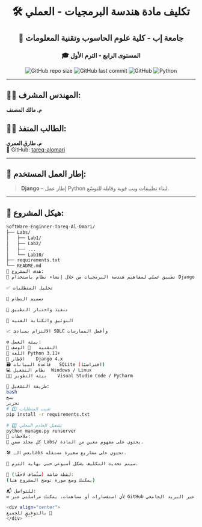 <div align="center">

# 🛠️ تكليف مادة هندسة البرمجيات - العملي  
## 🏫 جامعة إب - كلية علوم الحاسوب وتقنية المعلومات  
### 🎓 المستوى الرابع - الترم الأول

![GitHub repo size](https://img.shields.io/github/repo-size/tareq-alomari/SoftWare-Enginner-Tareq-Al-Omari?color=blue&style=flat-square)
![GitHub last commit](https://img.shields.io/github/last-commit/tareq-alomari/SoftWare-Enginner-Tareq-Al-Omari?color=green&style=flat-square)
![GitHub](https://img.shields.io/badge/Django-4.x-brightgreen?logo=django&logoColor=white&style=flat-square)
![Python](https://img.shields.io/badge/Python-3.11+-blue?logo=python&logoColor=white&style=flat-square)

</div>

---

## 👨‍🏫 المهندس المشرف:
**م. مالك المصنف**

## 👨‍💻 الطالب المنفذ:
**م. طارق العمري**  
🔗 GitHub: [tareq-alomari](https://github.com/tareq-alomari)

---

## 🚀 إطار العمل المستخدم:
> **Django** – إطار عمل Python لبناء تطبيقات ويب قوية وقابلة للتوسّع.

---

## 🧾 هيكل المشروع:

```bash
SoftWare-Enginner-Tareq-Al-Omari/
├── Labs/
│   ├── Lab1/
│   ├── Lab2/
│   ├── ...
│   └── Lab10/
├── requirements.txt
└── README.md
🎯 هدف المشروع:
📌 تطبيق عملي لمفاهيم هندسة البرمجيات من خلال إنشاء نظام باستخدام Django، ويشمل:

✅ تحليل المتطلبات

🧠 تصميم النظام

🧪 تنفيذ واختبار التطبيق

🧾 التوثيق والكتابة الفنية

📈 الالتزام بمبادئ SDLC وأفضل الممارسات

⚙️ بيئة العمل:
🧩 التقنية	💬 الوصف
🐍 اللغة	Python 3.11+
🚀 الإطار	Django 4.x
🗃️ قاعدة البيانات	SQLite (افتراضيًا)
💻 نظام التشغيل	Windows / Linux
🧑‍💻 بيئة التطوير	Visual Studio Code / PyCharm

🧪 طريقة التشغيل:
bash
نسخ
تحرير
# 1️⃣ تثبيت المتطلبات
pip install -r requirements.txt

# 2️⃣ تشغيل الخادم المحلي
python manage.py runserver
📂 ملاحظات:
📌 كل مجلد ضمن Labs/ يحتوي على مفهوم معين من المادة.

🛠️ بعض الـLabs تحتوي على مشاريع صغيرة مستقلة.

📆 سيتم تحديث التكليف بشكل أسبوعي حتى نهاية الترم.

📸 لقطة شاشة (ستُضاف لاحقًا):
(يمكنك وضع صورة توضح المشروع هنا)

📬 للتواصل:
✉️ لأي استفسارات أو مساهمات، يمكنك مراسلتي عبر GitHub أو عبر البريد الجامعي.

<div align="center">
بالتوفيق للجميع 🌟
</div> ```
